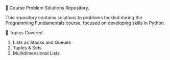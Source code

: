 📘 Course Problem Solutions Repository.

This repository contains solutions to problems tackled during the Programming Fundamentals course, focused on developing skills in Python.

🧠 Topics Covered
1. Lists as Stacks and Queues
2. Tuples & Sets
3. Multidimensional Lists
